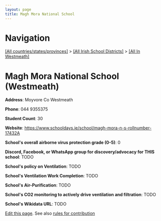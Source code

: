 ```yaml
---
layout: page
title: Magh Mora National School
---
```

# Navigation

[[All countries/states/provinces]](../../..) > [[All Irish School Districts]](../..) > [[All In Westmeath]](..)

# Magh Mora National School (Westmeath)

**Address**: Moyvore Co Westmeath

**Phone**: 044 9355375

**Student Count**: 30

**Website**: <https://www.schooldays.ie/school/magh-mora-n-s-rollnumber-17432A>

**School's overall airborne virus protection grade (0-5)**: 0

**Discord, Facebook, or WhatsApp group for discovery/advocacy for THIS school**: TODO

**School's policy on Ventilation**: TODO

**School's Ventilation Work Completion**: TODO

**School's Air-Purification**: TODO

**School's CO2 monitoring to actively drive ventilation and filtration**: TODO

**School's Wikidata URL**: TODO


[Edit this page](https://github.com/ventilate-schools/Ireland/edit/main/./Westmeath/Magh_Mora_National_School.md). See also [rules for contribution](../../../contribution-rules/)